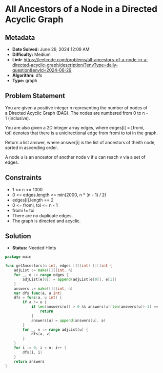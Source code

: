 # All Ancestors of a Node in a Directed Acyclic Graph

## Metadata

- **Date Solved:** June 29, 2024 12:09 AM
- **Difficulty:** Medium
- **Link:** https://leetcode.com/problems/all-ancestors-of-a-node-in-a-directed-acyclic-graph/description/?envType=daily-question&envId=2024-06-29
- **Algorithm:** dfs
- **Type:** graph

## Problem Statement

You are given a positive integer n representing the number of nodes of a Directed Acyclic Graph (DAG). The nodes are numbered from 0 to n - 1 (inclusive).

You are also given a 2D integer array edges, where edges[i] = [fromi, toi] denotes that there is a unidirectional edge from fromi to toi in the graph.

Return a list answer, where answer[i] is the list of ancestors of theith node, sorted in ascending order.

A node u is an ancestor of another node v if u can reach v via a set of edges.

## Constraints


- 1 <= n <= 1000
- 0 <= edges.length <= min(2000, n * (n - 1) / 2)
- edges[i].length == 2
- 0 <= fromi, toi <= n - 1
- fromi != toi
- There are no duplicate edges.
- The graph is directed and acyclic.

## Solution

- **Status:** Needed Hints


```go
package main

func getAncestors(n int, edges [][]int) [][]int {
	adjList := make([][]int, n)
	for _, e := range edges {
		adjList[e[0]] = append(adjList[e[0]], e[1])
	}
	answers := make([][]int, n)
	var dfs func(a, u int)
	dfs = func(a, u int) {
		if a != u {
			if len(answers[u]) > 0 && answers[u][len(answers[u])-1] == a {
				return
			}
			answers[u] = append(answers[u], a)
		}
		for _, v := range adjList[u] {
			dfs(a, v)
		}
	}
	for i := 0; i < n; i++ {
		dfs(i, i)
	}
	return answers
}
```

